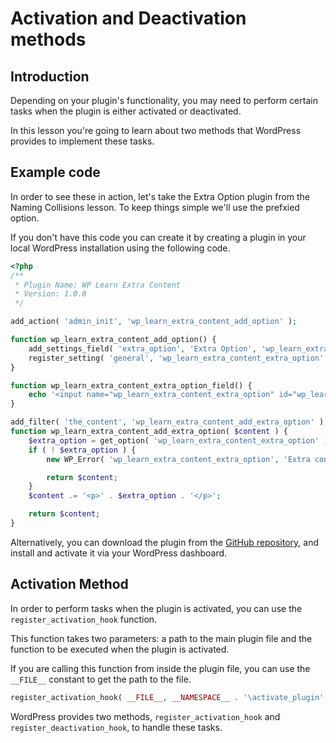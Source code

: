 # Activation and Deactivation methods

## Introduction

Depending on your plugin's functionality, you may need to perform certain tasks when the plugin is either activated or deactivated. 

In this lesson you're going to learn about two methods that WordPress provides to implement these tasks.

## Example code

In order to see these in action, let's take the Extra Option plugin from the Naming Collisions lesson. To keep things simple we'll use the prefxied option.

If you don't have this code you can create it by creating a plugin in your local WordPress installation using the following code.

```php
<?php
/**
 * Plugin Name: WP Learn Extra Content
 * Version: 1.0.0
 */

add_action( 'admin_init', 'wp_learn_extra_content_add_option' );

function wp_learn_extra_content_add_option() {
	add_settings_field( 'extra_option', 'Extra Option', 'wp_learn_extra_content_extra_option_field', 'general' );
	register_setting( 'general', 'wp_learn_extra_content_extra_option' );
}

function wp_learn_extra_content_extra_option_field() {
	echo '<input name="wp_learn_extra_content_extra_option" id="wp_learn_extra_content_extra_option" type="text" value="' . get_option( 'wp_learn_extra_content_extra_option' ) . '" />';
}

add_filter( 'the_content', 'wp_learn_extra_content_add_extra_option' );
function wp_learn_extra_content_add_extra_option( $content ) {
	$extra_option = get_option( 'wp_learn_extra_content_extra_option' );
	if ( ! $extra_option ) {
		new WP_Error( 'wp_learn_extra_content_extra_option', 'Extra content is empty.' );

		return $content;
	}
	$content .= '<p>' . $extra_option . '</p>';

	return $content;
}
```

Alternatively, you can download the plugin from the [GitHub repository](https://github.com/wptrainingteam/plugin-developer/blob/trunk/wp-learn-extra-content.zip), and install and activate it via your WordPress dashboard.



## Activation Method

In order to perform tasks when the plugin is activated, you can use the `register_activation_hook` function. 

This function takes two parameters: a path to the main plugin file and the function to be executed when the plugin is activated.

If you are calling this function from inside the plugin file, you can use the `__FILE__` constant to get the path to the file.

```php
register_activation_hook( __FILE__, __NAMESPACE__ . '\activate_plugin' );
```

WordPress provides two methods, `register_activation_hook` and `register_deactivation_hook`, to handle these tasks.